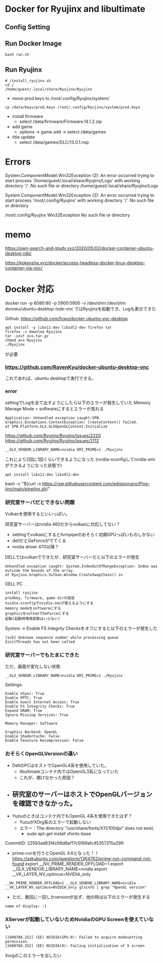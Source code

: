 
# Docker for Ryujinx and libultimate

## Config Setting

## Run Docker Image

```
bash run.sh
```

## Run Ryujinx

```
# /install_ryujinx.sh
cd /
/home/guest/.local/share/Ryujinx/Ryujinx
```


- move prod.keys
to /root/.config/Ryujinx/system/
```
cp /data/keys/prod.keys /root/.config/Ryujinx/system/prod.keys
```
- install firmware
  - select /data/firmware/Firmware.14.1.2.zip
- add game
  - options -> game add -> select /data/games
- title update
  - select /data/games/DLC/13.0.1.nsp

# Errors

 System.ComponentModel.Win32Exception (2): An error occurred trying to start process '/home/guest/.local/share/Ryujinx/Logs' with working directory '/'. No such file or directory
/home/guest/.local/share/Ryujinx/Logs

System.ComponentModel.Win32Exception (2): An error occurred trying to start process '/root/.config/Ryujinx' with working directory '/'. No such file or directory

/root/.config/Ryujinx
Win32Exception No such file or directory


# memo 
https://own-search-and-study.xyz/2020/05/02/docker-container-ubuntu-desktop-rdp/

https://kokensha.xyz/docker/access-headless-docker-linux-desktop-container-via-vnc/
# Docker 対応

docker run -p 6080:80 -p 5900:5900 -v /dev/shm:/dev/shm dorowu/ubuntu-desktop-lxde-vnc
ではRyujinxを起動でき、Logも表示できた

Github: https://github.com/fcwu/docker-ubuntu-vnc-desktop

```
apt install -y libx11-dev libsdl2-dev firefox tar
firefox -> downloa Ryujinx
tar -xzvf xxx.tar.gz
chmod a+x Ryujinx
./Ryujinx
```
が必要

### https://github.com/RavenKyu/docker-ubuntu-desktop-vnc

これであれば、ubuntu desktopで実行できる。


### error
settingでLogを全て出すようにしたら以下のエラーが発生していた
Memory Manage Mode = softwareにするとエラーが見れる

```
Application: Unhandled exception caught:SPB.
Graphics.Exceptions.ContextException: CreateContext() failed.
at SPB.Platform.GLX.GLXOpenGLContext.Initialize
```

https://github.com/Ryujinx/Ryujinx/issues/2220
https://github.com/Ryujinx/Ryujinx/issues/2112

```
__GLX_VENDOR_LIBRARY_NAME=nvidia DRI_PRIME=1 ./Ryujinx
```
これにより2回に1回くらいできるようになった
(nvidia-xconfigしてnvidia-smiができるようになった状態で)


```
apt install libx11-dev libsdl2-dev
```

bash -c "$(curl -s https://raw.githubusercontent.com/edisionnano/Pine-jinx/main/pinejinx.sh)"

### 研究室サーバだとできない問題

Vulkanを使用するといいっぽい。

研究室サーバーはnvidia 460だからvulkanに対応してない？
- settingでvulkanにするとllvmpipeのおそらく初期GPUっぽいものしかない
- dellだとGeForceがでてくる
- nvidia driver 470以降？


DELLではvulkanでできたが、研究室サーバーだと以下のエラーが発生

```
Unhandled exception caught: System.IndexOutOfRangeException: Index was outside the bounds of the array.
at Ryujinx.Graphics.Vulkan.Window.CreateSwapChain() in 
```

DELL PC
```
install ryujinx
prodkey, firmware, game dirの設定
nvidia-xconfigでnvidia-smiが使えるようにする
memory modeをsoftwareにする
graphicsをvulkanでGeForceにする
起動(起動時環境変数はいらない)
```

System -> Enable FS Integrity Checksをオフにすると以下のエラーが発生した
```
[xcb] Unknown sequence number while processing queue
XinitThreads has not been called
```


### 研究室サーバーでもたまにできた
ただ、画面が変化しない状態
```
__GLX_VENDOR_LIBRARY_NAME=nvidia DRI_PRIME=1 ./Ryujinx
```

Settings:
```
Enable VSync: True
Enable PPTC: True
Enable Guest Internet Access: True
Enable FS Integrity Checks: True
Expand DRAM: True
Ignore Missing Services: True

Memory Manager: Software

Graphics Backend: OpenGL
Enable ShaderCache: False
Enable Texuture Recompression: False
```

### おそらくOpenGLVersionの違い
- DellのPCはホストでOpenGL4系を使用していた。
  - libultimateコンテナ内ではOpenGL3系になっていた
  - これが、開けなかった原因？
- 研究室のサーバーはホストでOpenGLバージョンを確認できなかった。
  - 
- Yuzuのときはコンテナ内でもOpenGL 4系を使用できたはず？
  - YuzuがXOrg系のエラーで起動しない
  - エラー：The directory "/usr/share/fonts/X11/100dpi" does not exist.
    - sudo apt-get install xfonts-base


CommitID: 22593ad63f4c68d6af17c5f99afc45357215a299

- prime-runを行うとOpenGL 4.6となった！！
https://askubuntu.com/questions/1364762/prime-run-command-not-found
export __NV_PRIME_RENDER_OFFLOAD=1
export __GLX_VENDOR_LIBRARY_NAME=nvidia
export __VK_LAYER_NV_optimus=NVIDIA_only

```
__NV_PRIME_RENDER_OFFLOAD=1 __GLX_VENDOR_LIBRARY_NAME=nvidia __VK_LAYER_NV_optimus=NVIDIA_only glxinfo | grep "OpenGL version"
```

- ただ、数回に一回しかversionが出ず、他の時は以下のエラーが発生する
```
name of display: :1
```


### XServerが起動していないためNvidiaのGPU Screenを使えていない

```
[2400788.252] (EE) NVIDIA(GPU-0): Failed to acquire modesetting permission.
[2400788.252] (EE) NVIDIA(0): Failing initialization of X screen
```
Xorgのこのエラーを治したい
